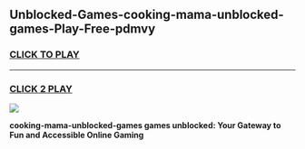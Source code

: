 
## Unblocked-Games-cooking-mama-unblocked-games-Play-Free-pdmvy
<h3>
<a href="https://premium76.site?title=cooking-mama-unblocked-games&ref=10A">CLICK TO PLAY</a></h3>
<hr>

<h3>
<a href="https://premium76.site?title=cooking-mama-unblocked-games&ref=10A">CLICK 2 PLAY</a>
  
</h3>

<a href="https://premium76.site?title=cooking-mama-unblocked-games&ref=10A"><img src="https://clearcache.store/games.png"></a>


**cooking-mama-unblocked-games games unblocked: Your Gateway to Fun and Accessible Online Gaming**
